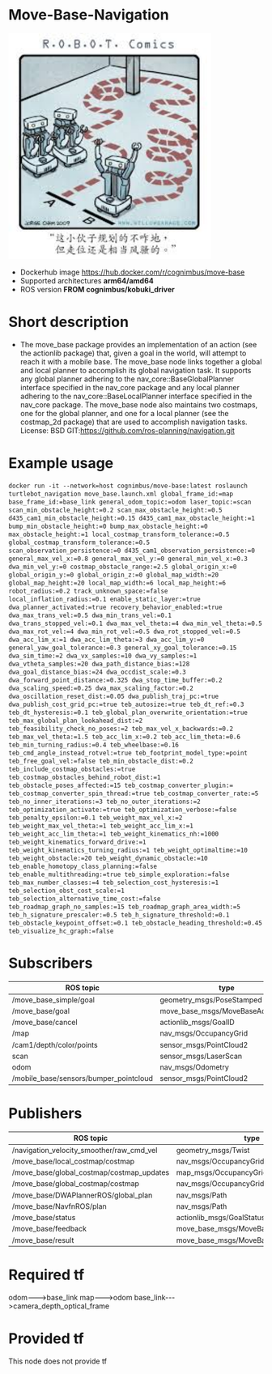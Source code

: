 # Move-Base-Navigation

<img src="./move-base-navigation/move-base.jpeg" alt="move-base-navigation" width="400"/>

* Dockerhub image https://hub.docker.com/r/cognimbus/move-base
* Supported architectures <b>arm64/amd64</b>
* ROS version <b>FROM cognimbus/kobuki_driver
</b>

# Short description
* The move_base package provides an implementation of an action (see the actionlib package) that, given a goal in the world, will attempt to reach it with a mobile base. The move_base node links together a global and local planner to accomplish its global navigation task. It supports any global planner adhering to the nav_core::BaseGlobalPlanner interface specified in the nav_core package and any local planner adhering to the nav_core::BaseLocalPlanner interface specified in the nav_core package. The move_base node also maintains two costmaps, one for the global planner, and one for a local planner (see the costmap_2d package) that are used to accomplish navigation tasks.
License: BSD
GIT:https://github.com/ros-planning/navigation.git

# Example usage
```
docker run -it --network=host cognimbus/move-base:latest roslaunch turtlebot_navigation move_base.launch.xml global_frame_id:=map base_frame_id:=base_link general_odom_topic:=odom laser_topic:=scan scan_min_obstacle_height:=0.2 scan_max_obstacle_height:=0.5 d435_cam1_min_obstacle_height:=0.15 d435_cam1_max_obstacle_height:=1 bump_min_obstacle_height:=0 bump_max_obstacle_height:=0 max_obstacle_height:=1 local_costmap_transform_tolerance:=0.5 global_costmap_transform_tolerance:=0.5 scan_observation_persistence:=0 d435_cam1_observation_persistence:=0 general_max_vel_x:=0.8 general_max_vel_y:=0 general_min_vel_x:=0.3 dwa_min_vel_y:=0 costmap_obstacle_range:=2.5 global_origin_x:=0 global_origin_y:=0 global_origin_z:=0 global_map_width:=20 global_map_height:=20 local_map_width:=6 local_map_height:=6 robot_radius:=0.2 track_unknown_space:=false local_inflation_radius:=0.1 enable_static_layer:=true dwa_planner_activated:=true recovery_behavior_enabled:=true dwa_max_trans_vel:=0.5 dwa_min_trans_vel:=0.1 dwa_trans_stopped_vel:=0.1 dwa_max_vel_theta:=4 dwa_min_vel_theta:=0.5 dwa_max_rot_vel:=4 dwa_min_rot_vel:=0.5 dwa_rot_stopped_vel:=0.5 dwa_acc_lim_x:=1 dwa_acc_lim_theta:=3 dwa_acc_lim_y:=0 general_yaw_goal_tolerance:=0.3 general_xy_goal_tolerance:=0.15 dwa_sim_time:=2 dwa_vx_samples:=10 dwa_vy_samples:=1 dwa_vtheta_samples:=20 dwa_path_distance_bias:=128 dwa_goal_distance_bias:=24 dwa_occdist_scale:=0.3 dwa_forward_point_distance:=0.325 dwa_stop_time_buffer:=0.2 dwa_scaling_speed:=0.25 dwa_max_scaling_factor:=0.2 dwa_oscillation_reset_dist:=0.05 dwa_publish_traj_pc:=true dwa_publish_cost_grid_pc:=true teb_autosize:=true teb_dt_ref:=0.3 teb_dt_hysteresis:=0.1 teb_global_plan_overwrite_orientation:=true teb_max_global_plan_lookahead_dist:=2 teb_feasibility_check_no_poses:=2 teb_max_vel_x_backwards:=0.2 teb_max_vel_theta:=1.5 teb_acc_lim_x:=0.2 teb_acc_lim_theta:=0.6 teb_min_turning_radius:=0.4 teb_wheelbase:=0.16 teb_cmd_angle_instead_rotvel:=true teb_footprint_model_type:=point teb_free_goal_vel:=false teb_min_obstacle_dist:=0.2 teb_include_costmap_obstacles:=true teb_costmap_obstacles_behind_robot_dist:=1 teb_obstacle_poses_affected:=15 teb_costmap_converter_plugin:= teb_costmap_converter_spin_thread:=true teb_costmap_converter_rate:=5 teb_no_inner_iterations:=3 teb_no_outer_iterations:=2 teb_optimization_activate:=true teb_optimization_verbose:=false teb_penalty_epsilon:=0.1 teb_weight_max_vel_x:=2 teb_weight_max_vel_theta:=1 teb_weight_acc_lim_x:=1 teb_weight_acc_lim_theta:=1 teb_weight_kinematics_nh:=1000 teb_weight_kinematics_forward_drive:=1 teb_weight_kinematics_turning_radius:=1 teb_weight_optimaltime:=10 teb_weight_obstacle:=20 teb_weight_dynamic_obstacle:=10 teb_enable_homotopy_class_planning:=false teb_enable_multithreading:=true teb_simple_exploration:=false teb_max_number_classes:=4 teb_selection_cost_hysteresis:=1 teb_selection_obst_cost_scale:=1 teb_selection_alternative_time_cost:=false teb_roadmap_graph_no_samples:=15 teb_roadmap_graph_area_width:=5 teb_h_signature_prescaler:=0.5 teb_h_signature_threshold:=0.1 teb_obstacle_keypoint_offset:=0.1 teb_obstacle_heading_threshold:=0.45 teb_visualize_hc_graph:=false
```

# Subscribers
ROS topic | type
--- | ---
/move_base_simple/goal | geometry_msgs/PoseStamped
/move_base/goal | move_base_msgs/MoveBaseActionGoal
/move_base/cancel | actionlib_msgs/GoalID
/map | nav_msgs/OccupancyGrid
/cam1/depth/color/points | sensor_msgs/PointCloud2
scan | sensor_msgs/LaserScan
odom | nav_msgs/Odometry
/mobile_base/sensors/bumper_pointcloud | sensor_msgs/PointCloud2


# Publishers
ROS topic | type
--- | ---
/navigation_velocity_smoother/raw_cmd_vel | geometry_msgs/Twist
/move_base/local_costmap/costmap | nav_msgs/OccupancyGrid
/move_base/global_costmap/costmap_updates | map_msgs/OccupancyGridUpdate
/move_base/global_costmap/costmap | nav_msgs/OccupancyGrid
/move_base/DWAPlannerROS/global_plan | nav_msgs/Path
/move_base/NavfnROS/plan | nav_msgs/Path
/move_base/status | actionlib_msgs/GoalStatusArray
/move_base/feedback | move_base_msgs/MoveBaseActionFeedback
/move_base/result | move_base_msgs/MoveBaseActionResult


# Required tf
odom--->base_link
map--->odom
base_link--->camera_depth_optical_frame


# Provided tf
This node does not provide tf


